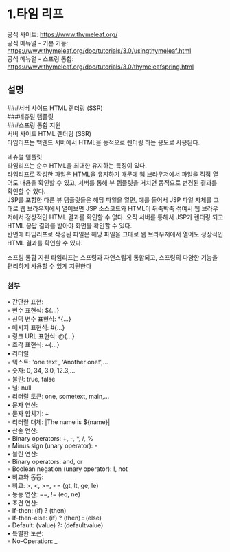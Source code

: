 # 1.타임 리프
공식 사이트: https://www.thymeleaf.org/  
공식 메뉴얼 - 기본 기능: https://www.thymeleaf.org/doc/tutorials/3.0/usingthymeleaf.html  
공식 메뉴얼 - 스프링 통합: https://www.thymeleaf.org/doc/tutorials/3.0/thymeleafspring.html  

## 설명
###서버 사이드 HTML 렌더링 (SSR)  
###네츄럴 템플릿  
###스프링 통합 지원  
서버 사이드 HTML 렌더링 (SSR)  
타임리프는 백엔드 서버에서 HTML을 동적으로 렌더링 하는 용도로 사용된다.  
  
네츄럴 템플릿  
타임리프는 순수 HTML을 최대한 유지하는 특징이 있다.  
타임리프로 작성한 파일은 HTML을 유지하기 때문에 웹 브라우저에서 파일을 직접 열어도 내용을 확인할
수 있고, 서버를 통해 뷰 템플릿을 거치면 동적으로 변경된 결과를 확인할 수 있다.  
JSP를 포함한 다른 뷰 템플릿들은 해당 파일을 열면, 예를 들어서 JSP 파일 자체를 그대로 웹 브라우저에서
열어보면 JSP 소스코드와 HTML이 뒤죽박죽 섞여서 웹 브라우저에서 정상적인 HTML 결과를 확인할 수
없다.   오직 서버를 통해서 JSP가 렌더링 되고 HTML 응답 결과를 받아야 화면을 확인할 수 있다.  
반면에 타임리프로 작성된 파일은 해당 파일을 그대로 웹 브라우저에서 열어도 정상적인 HTML 결과를
확인할 수 있다.  
  
스프링 통합 지원
타임리프는 스프링과 자연스럽게 통합되고, 스프링의 다양한 기능을 편리하게 사용할 수 있게 지원한다

### 첨부
• 간단한 표현:  
 ◦ 변수 표현식: ${...}  
 ◦ 선택 변수 표현식: *{...}  
 ◦ 메시지 표현식: #{...}  
 ◦ 링크 URL 표현식: @{...}  
 ◦ 조각 표현식: ~{...}  
• 리터럴  
 ◦ 텍스트: 'one text', 'Another one!',…  
 ◦ 숫자: 0, 34, 3.0, 12.3,…  
 ◦ 불린: true, false  
 ◦ 널: null  
 ◦ 리터럴 토큰: one, sometext, main,…  
• 문자 연산:  
 ◦ 문자 합치기: +  
 ◦ 리터럴 대체: |The name is ${name}|  
• 산술 연산:  
 ◦ Binary operators: +, -, *, /, %  
 ◦ Minus sign (unary operator): -  
• 불린 연산:  
 ◦ Binary operators: and, or  
 ◦ Boolean negation (unary operator): !, not  
• 비교와 동등:  
 ◦ 비교: >, <, >=, <= (gt, lt, ge, le)  
 ◦ 동등 연산: ==, != (eq, ne)  
• 조건 연산:  
 ◦ If-then: (if) ? (then)  
 ◦ If-then-else: (if) ? (then) : (else)  
 ◦ Default: (value) ?: (defaultvalue)  
• 특별한 토큰:  
 ◦ No-Operation: _  
